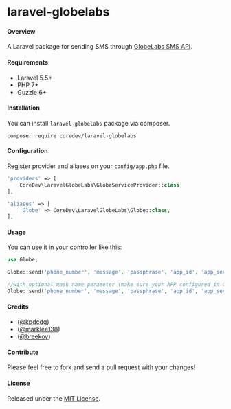 # laravel-globelabs

#### Overview

A Laravel package for sending SMS through [GlobeLabs SMS API](http://www.globelabs.com.ph/#!/developer/api/sms).



#### Requirements

- Laravel 5.5+
- PHP 7+
- Guzzle 6+



#### Installation

You can install `laravel-globelabs` package via composer.

```
composer require coredev/laravel-globelabs
```



#### Configuration

Register provider and aliases on your `config/app.php` file.

```php
'providers' => [
    CoreDev\LaravelGlobeLabs\GlobeServiceProvider::class,
],

'aliases' => [
    'Globe' => CoreDev\LaravelGlobeLabs\Globe::class,
],
```



#### Usage

You can use it in your controller like this: 

```php
use Globe;

Globe::send('phone_number', 'message', 'passphrase', 'app_id', 'app_secret', 'short_code');

//with optional mask name parameter (make sure your APP configured in GlobeLabs dashboard supports dynamic masked name)
Globe::send('phone_number', 'message', 'passphrase', 'app_id', 'app_secret', 'short_code', 'mask_name');
```



#### Credits

- ([@kpdcdg](https://github.com/kpdcdg))
- ([@marklee138](https://github.com/marklee138/))
- ([@breekoy](https://github.com/breekoy))



#### Contribute

Please feel free to fork and send a pull request with your changes!



#### License

Released under the [MIT License](https://github.com/coredevsolutions/laravel-globelabs/blob/master/LICENSE).
